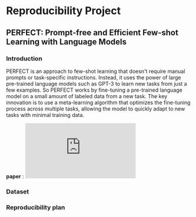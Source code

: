 # Reproducibility Project
## PERFECT: Prompt-free and Efficient Few-shot Learning with Language Models

### Introduction
PERFECT is an approach to few-shot learning that doesn't require manual prompts or task-specific instructions. Instead, it uses the power of large pre-trained language models such as GPT-3 to learn new tasks from just a few examples. So PERFECT works by fine-tuning a pre-trained language model on a small amount of labeled data from a new task. The key innovation is to use a meta-learning algorithm that optimizes the fine-tuning process across multiple tasks, allowing the model to quickly adapt to new tasks with minimal training data.

**paper** : ![alt text](https://aclanthology.org/2022.acl-long.254.pdf "PERFECT: Prompt-free and Efficient Few-shot Learning with Language Models")

### Dataset

### Reproducibility plan

